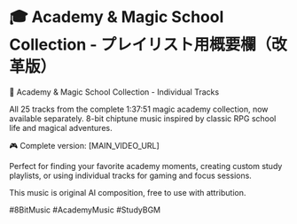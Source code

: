# 🎓 Academy & Magic School Collection - プレイリスト用概要欄（改革版）

🎵 Academy & Magic School Collection - Individual Tracks

All 25 tracks from the complete 1:37:51 magic academy collection, now available separately. 8-bit chiptune music inspired by classic RPG school life and magical adventures.

🎮 Complete version: [MAIN_VIDEO_URL]

Perfect for finding your favorite academy moments, creating custom study playlists, or using individual tracks for gaming and focus sessions.

This music is original AI composition, free to use with attribution.

#8BitMusic #AcademyMusic #StudyBGM